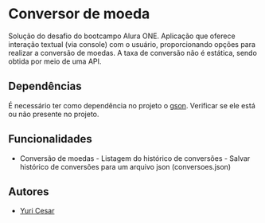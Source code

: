 # Conversor de moeda
Solução do desafio do bootcampo Alura ONE. Aplicação que oferece interação textual (via console) com o usuário, proporcionando opções para realizar a 
conversão de moedas. A taxa de conversão não é estática, sendo obtida por meio de uma API.
## Dependências
É necessário ter como dependência no projeto o [gson](https://mvnrepository.com/artifact/com.google.code.gson/gson). Verificar se ele está ou não 
presente no projeto.
    
## Funcionalidades
- Conversão de moedas - Listagem do histórico de conversões - Salvar histórico de conversões para um arquivo json (conversoes.json)
## Autores
- [Yuri Cesar](https://www.github.com/YuriCesar73)
